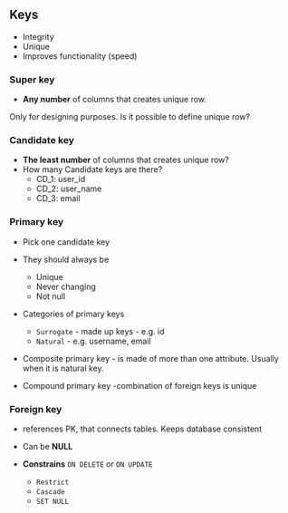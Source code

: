 ## Keys

- Integrity
- Unique
- Improves functionality (speed)

### Super key

- **Any number** of columns that creates unique row. 

Only for designing purposes. Is it possible to define unique row?

### Candidate key

- **The least number** of columns that creates unique row?
- How many Candidate keys are there?
  - CD_1: user_id 
  - CD_2: user_name
  - CD_3: email

### Primary key

- Pick one candidate key
- They should always be
  - Unique
  - Never changing
  - Not null
- Categories of primary keys
  - `Surrogate` - made up keys - e.g. id
  - `Natural` - e.g. username, email
- Composite primary key - is made of more than one attribute.  Usually when it is natural key. 

- Compound primary key -combination of foreign keys is unique

### Foreign key

- references PK, that connects tables. Keeps database consistent

- Can be **NULL**

- **Constrains** `ON DELETE` or `ON UPDATE`

  - `Restrict`
  - `Cascade`
  - `SET NULL`

  
